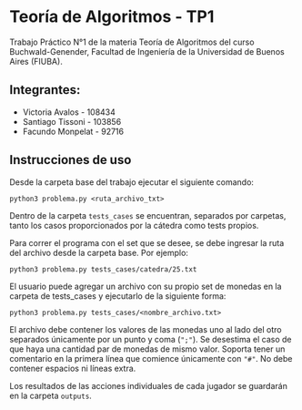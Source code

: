 # Teoría de Algoritmos - TP1

Trabajo Práctico N°1 de la materia Teoría de Algoritmos del curso Buchwald-Genender, Facultad de Ingeniería de la Universidad de Buenos Aires (FIUBA).


## Integrantes:
- Victoria Avalos - 108434 
- Santiago Tissoni - 103856  
- Facundo Monpelat - 92716 


## Instrucciones de uso


Desde la carpeta base del trabajo ejecutar el siguiente comando:

`python3 problema.py <ruta_archivo_txt>`

Dentro de la carpeta `tests_cases` se encuentran, separados por carpetas, tanto los casos proporcionados por la cátedra como tests propios. 

Para correr el programa con el set que se desee, se debe ingresar la ruta del archivo desde la carpeta base. Por ejemplo: 

`python3 problema.py tests_cases/catedra/25.txt`

El usuario puede agregar un archivo con su propio set de monedas en la carpeta de tests_cases y ejecutarlo de la siguiente forma:

`python3 problema.py tests_cases/<nombre_archivo.txt>`

El archivo debe contener los valores de las monedas uno al lado del otro separados únicamente por un punto y coma (`";"`). Se desestima el caso de que haya una cantidad par de monedas de mismo valor. Soporta tener un comentario en la primera línea que comience únicamente con `"#"`. No debe contener espacios ni líneas extra. 

Los resultados de las acciones individuales de cada jugador se guardarán en la carpeta `outputs`.
